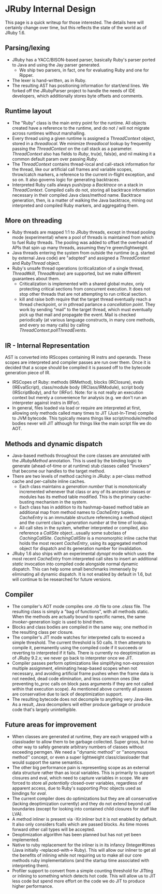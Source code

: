JRuby Internal Design
=====================

This page is a quick writeup for those interested. The details here will certainly change over time, but this reflects the state of the world as of JRuby 1.6.

Parsing/lexing
--------------

* JRuby has a YACC/BISON-based parser, basically Ruby's parser ported to Java and using the Jay parser generated.
  * We ship two parsers, in fact, one for evaluating Ruby and one for Ripper.
* The lexer is hand-written, as in Ruby.
* The resulting AST has positioning information for start/end lines. We forked off the JRubyParser project to handle the needs of IDE developers, which additionally stores byte offsets and comments.

Runtime layout
--------------

* The "Ruby" class is the main entry point for the runtime. All objects created have a reference to the runtime, and do not / will not migrate across runtimes without marshalling.
* Every thread using a given runtime is assigned a *ThreadContext* object, stored in a *threadlocal*. We minimize *threadlocal* lookup by frequently passing the *ThreadContext* on the call stack as a parameter.  *ThreadContext* also has fields to *Ruby*, tru(e), fals(e), and nil making it a common default param over passing *Ruby*.
* The *ThreadContext* contains thread-local and call-stack information for the thread, like our artificial call frames and variable scopes, throw/catch markers, a reference to the current in-flight exception, and so on. It also governs logic for generating backtraces.
* Interpreted Ruby calls always push/pop a *Backtrace* on a stack in *ThreadContext*. Compiled calls do not, storing all backtrace information necessary in their compiled Java class/method name. Backtrace generation, then, is a matter of walking the Java backtrace, mining out interpreted and compiled Ruby markers, and aggregating them.

More on threading
-----------------

* Ruby threads are mapped 1:1 to JRuby threads, except in thread pooling mode (experimental) where a pool of threads is maintained from which to fuel Ruby threads. The pooling was added to offset the overhead of APIs that spin up many threads, assuming they're green/lightweight.
* Java threads entering the system from outside the runtime (e.g. started by external Java code) are "adopted" and assigned a *ThreadContext* and *RubyThread* object.
* Ruby's unsafe thread operations (criticalization of a single thread, *Thread#kill*, *Thread#raise*) are supported, but we make different guarantees about them.
  * Criticalization is implemented with a shared global mutex, only protecting critical sections from concurrent execution. It does not stop other threads that are not attempting to run critical section.
  * kill and raise both require that the target thread eventually reach a thread checkpoint, or in pthread parlance a *cancellation point*. They work by sending "mail" to the target thread, which must eventually pick up that mail and propagate the event. Mail is checked periodically (at various language constructs, in many core methods, and every so many calls) by calling *ThreadContext.pollThreadEvents*.

IR - Internal Representation
----------------------------

AST is converted into IRScopes containing IR instrs and operands.  These scopes are interpreted and compiler passes are run over them.  Once it is decided that a scope should be compiled it is passed off to the bytecode generation piece of IR.

* IRSCopes of Ruby: methods (IRMethod), blocks (IRClosure), evals (IREvalScript), class/module body (IRClass/IRModule), script body (IRScriptBody), and for (IRFor).  Note: for is not really an execution context but merely a convenience for analysis (e.g. we don't run an interpreter against instrs in IRFor).
* In general, files loaded via load or require are interpreted at first, allowing only methods called many times to JIT (Just-In-Time) compile to JVM bytecode.  This typically means things like script/module/method bodies never will JIT although for things like the main script file we do AOT.

Methods and dynamic dispatch
----------------------------

* Java-based methods throughout the core classes are annotated with the *JRubyMethod* annotation. This is used by the binding logic to generate (ahead-of-time or at runtime) stub classes called "Invokers" that become our handles to the target method.
* There are two levels of method caching in JRuby: a per-class method cache and per-callsite inline caches.
  * Each class maintains a *generation number* that is monotonically incremented whenever that class or any of its ancestor classes or modules has its method table modified. This is the primary cache-busting mechanism in the system.
  * Each class has in addition to its hashmap-based method table an additional map from method names to *CacheEntry* tuples. *CacheEntry* is an immutable structure referencing a method object and the current class's *generation number* at the time of lookup.
  * All call sites in the system, whether interpreted or compiled, also reference a *CallSite* object...usually some subclass of *CachingCallSite*. *CachingCallSite* is a monomorphic inline cache that holds the most recent *CacheEntry*, using its aggregated method object for dispatch and its generation number for invalidation.
* JRuby 1.6 also ships with an experimental *dynopt* mode which uses the most recent *CacheEntry* from interpreted call sites to insert an additional *static* invocation into compiled code alongside normal dynamic dispatch. This can help some small benchmarks immensely by eliminating all dynamic dispatch. It is not enabled by default in 1.6, but will continue to be researched for future versions.

Compiler
--------

* The compiler's AOT mode compiles one *.rb* file to one *.class* file. The resulting class is simply a "bag of functions", with all methods static. When the methods are actually bound to specific names, the same *Invoker*-generation logic is used to bind them.
* Blocks and class bodies are compiled in the same way; one method in the resulting class per closure.
* The compiler's JIT mode watches for interpreted calls to exceed a simple threshold. The current threshold is 50 calls. It then attempts to compile it, permanently using the compiled code if it succeeds or reverting to interpreted if it fails. There is currently no deoptimization as of JRuby 9.2.x; we never go back to interpreter once we JIT.
* Compiler passes perform optimizations like simplifying non-expression multiple assignment, eliminating heap-based scopes when not necessary, and avoiding artificial frame pushes when the frame data is not needed, dead code elimination, and less common ones (like preventing to_proc calls on block pass arguments if they are not called within that execution scope).  As mentioned above currently all passes are conservative due to lack of deoptimization support.
* The resulting bytecode does not decompile to anything very Java-like. As a result, Java decompilers will either produce garbage or produce code that's largely unintelligible.

Future areas for improvement
----------------------------

* When classes are generated at runtime, they are each wrapped with a classloader to allow them to be garbage collected. Super gross, but no other way to safely generate arbitrary numbers of classes without exceeding permgen. We need a ''dynamic method'' or ''anonymous method'' concept, or even a super lightweight class/classloader that would support the same semantics.
* The other big performance pain is representing scope as an external data structure rather than as local variables. This is primarily to support closures and eval, which need to capture variables in scope. We are forced to store all *potentially* closed-over variables, regardless of apparent access, due to Ruby's supporting *Proc* objects used as bindings for *eval*.
* The current compiler does do optimizations but they are all conservative (lacking deoptimization currently) and they do not extend beyond call boundaries (except for looking into contained child closures for stuff like LVA).  
* A method inliner is present via -Xir.inliner but it is not enabled by default.  It also only considers fcalls which are passed blocks.  As time moves forward other call types will be accepted.  
* Deoptimization algorithm has been planned but has not yet been implemented.  
* Native to ruby replacement for the inliner is in its infancy (Integer#times (Java initially -replaced-with-> Ruby). This will allow our inliner to get all the benefits of inlining while not requiring us to make all our core methods ruby implementations (and the startup time associated with interpreting them).
* Profiler support to convert from a simple counting threshold for JITting or inlining to something which detects hot code.  This will allow us to JIT less code but spend more effort on the code we do JIT to produce higher performance.